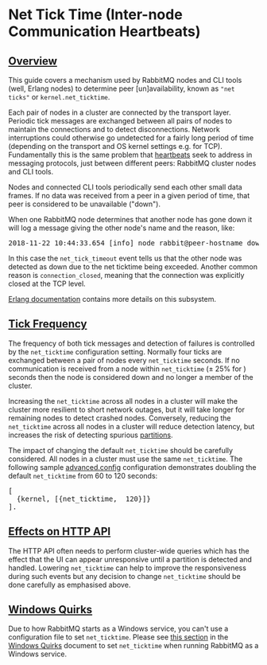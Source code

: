 <!--
Copyright (c) 2005-2023 Broadcom. All Rights Reserved. The term "Broadcom" refers to Broadcom Inc. and/or its subsidiaries.

All rights reserved. This program and the accompanying materials
are made available under the terms of the under the Apache License,
Version 2.0 (the "License”); you may not use this file except in compliance
with the License. You may obtain a copy of the License at

https://www.apache.org/licenses/LICENSE-2.0

Unless required by applicable law or agreed to in writing, software
distributed under the License is distributed on an "AS IS" BASIS,
WITHOUT WARRANTIES OR CONDITIONS OF ANY KIND, either express or implied.
See the License for the specific language governing permissions and
limitations under the License.
-->

# Net Tick Time (Inter-node Communication Heartbeats)

## <a id="overview" class="anchor" href="#overview">Overview</a>

This guide covers a mechanism used by RabbitMQ nodes and CLI tools (well, Erlang nodes)
to determine peer [un]availability, known as `"net ticks"` or
`kernel.net_ticktime`.

Each pair of nodes in a cluster are connected by the transport layer.
Periodic tick messages are exchanged between all pairs of nodes to
maintain the connections and to detect disconnections.
Network interruptions could otherwise go undetected for a fairly long
period of time (depending on the transport and OS kernel settings e.g. for TCP).
Fundamentally this is the same problem that [heartbeats](./heartbeats.html)
seek to address in messaging protocols, just between different peers:
RabbitMQ cluster nodes and CLI tools.

Nodes and connected CLI tools periodically send each other small data frames.
If no data was received from a peer in a given period of time,
that peer is considered to be unavailable ("down").

When one RabbitMQ node determines that another node has gone
down it will log a message giving the other node's name and
the reason, like:

<pre class="lang-ini">
2018-11-22 10:44:33.654 [info] node rabbit@peer-hostname down: net_tick_timeout
</pre>

In this case the `net_tick_timeout` event tells us that
the other node was detected as down due to the net ticktime
being exceeded. Another common reason is
`connection_closed`, meaning that the connection
was explicitly closed at the TCP level.

[Erlang documentation](http://erlang.org/doc/man/kernel_app.html) contains more
details on this subsystem.

## <a id="frequency" class="anchor" href="#frequency">Tick Frequency</a>

The frequency of both tick messages and detection of failures is controlled
by the `net_ticktime` configuration setting. Normally four ticks
are exchanged between a pair of nodes every `net_ticktime` seconds.
If no communication is received from a node within `net_ticktime`
(&#177; 25% for ) seconds then the node is considered down and no longer a member
of the cluster.

Increasing the `net_ticktime` across all nodes in a cluster will
make the cluster more resilient to short network outages, but it will take
longer for remaining nodes to detect crashed nodes. Conversely, reducing the
`net_ticktime` across all nodes in a cluster will reduce detection
latency, but increases the risk of detecting spurious
[partitions](partitions.html).

The impact of changing the default `net_ticktime` should be
carefully considered. All nodes in a cluster must use the same
`net_ticktime`. The following sample [advanced.config](./configure.html#advanced-config-file)
configuration demonstrates doubling the default `net_ticktime` from
60 to 120 seconds:

<pre class="lang-erlang">
[
  {kernel, [{net_ticktime,  120}]}
].
</pre>

## <a id="http-api" class="anchor" href="#http-api">Effects on HTTP API</a>

The HTTP API often needs to perform cluster-wide queries
which has the effect that the UI can appear unresponsive until a
partition is detected and handled. Lowering `net_ticktime`
can help to improve the responsiveness during such events but any
decision to change `net_ticktime` should be done carefully
as emphasised above.

## <a id="windows-quirks" class="anchor" href="#windows-quirks">Windows Quirks</a>

Due to how RabbitMQ starts as a Windows service, you can't use a configuration
file to set `net_ticktime`. Please see [this section](./windows-quirks.html#net-ticktime) in the [Windows Quirks](./windows-quirks.html)
document to set `net_ticktime` when running RabbitMQ as a Windows service.
